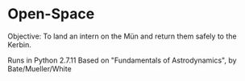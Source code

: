 # Open-Space
Objective: To land an intern on the Mün and return them safely to the Kerbin.

Runs in Python 2.7.11
Based on "Fundamentals of Astrodynamics", by Bate/Mueller/White
